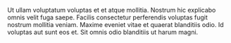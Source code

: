 Ut ullam voluptatum voluptas et et atque mollitia. Nostrum hic explicabo omnis velit fuga saepe. Facilis consectetur perferendis voluptas fugit nostrum mollitia veniam. Maxime eveniet vitae et quaerat blanditiis odio. Id voluptas aut sunt eos et. Sit omnis odio blanditiis ut harum magni.